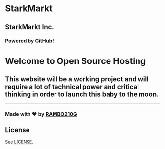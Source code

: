 # StarkMarkt




## StarkMarkt Inc. 

### Powered by GitHub!

# Welcome to Open Source Hosting

## This website will be a working project and will require a lot of technical power and critical thinking in order to launch this baby to the moon.

---

### Made with ❤️ by [RAMBO210G](https://www.youtube.com/channel/UCUAZRs0xnVM__EFjPXXRvmQ)

## License

See [LICENSE](LICENSE).
